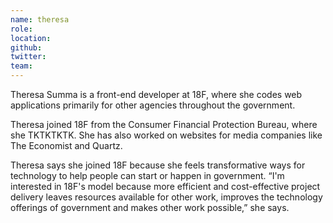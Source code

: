 ```yaml
---
name: theresa
role: 
location: 
github:
twitter:
team:
---
```


Theresa Summa is a front-end developer at 18F, where she codes web applications primarily for other agencies throughout the government. 

Theresa joined 18F from the Consumer Financial Protection Bureau, where she TKTKTKTK. She has also worked on websites for media companies like The Economist and Quartz.

Theresa says she joined 18F because she feels transformative ways for technology to help people can start or happen in government. “I'm interested in 18F's model because more efficient and cost-effective project delivery leaves resources available for other work, improves the technology offerings of government and makes other work possible,” she says.